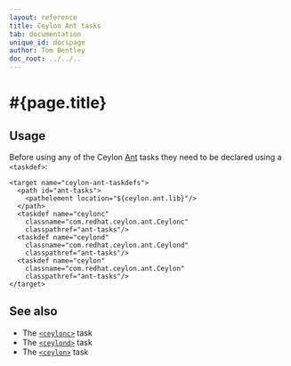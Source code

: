 ```yaml
---
layout: reference
title: Ceylon Ant tasks
tab: documentation
unique_id: docspage
author: Tom Bentley
doc_root: ../../..
---
```


# #{page.title}

## Usage 

Before using any of the Ceylon [Ant](http://ant.apache.org) 
tasks they need to be declared using a `<taskdef>`:

<!-- lang: xml -->
    <target name="ceylon-ant-taskdefs">
      <path id="ant-tasks">
        <pathelement location="${ceylon.ant.lib}"/>
      </path>
      <taskdef name="ceylonc" 
        classname="com.redhat.ceylon.ant.Ceylonc" 
        classpathref="ant-tasks"/>
      <taskdef name="ceylond" 
        classname="com.redhat.ceylon.ant.Ceylond" 
        classpathref="ant-tasks"/>
      <taskdef name="ceylon" 
        classname="com.redhat.ceylon.ant.Ceylon" 
        classpathref="ant-tasks"/>
    </target>

## See also

* The [`<ceylonc>`](../ant-ceylonc) task
* The [`<ceylond>`](../ant-ceylond) task
* The [`<ceylon>`](../ant-ceylon) task
